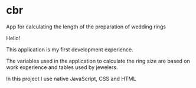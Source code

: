 # cbr
App for calculating the length of the preparation of wedding rings


Hello!

This application is my first development experience.

The variables used in the application to calculate the ring size are based on work experience and tables used by jewelers.

In this project I use native JavaScript, CSS and HTML
